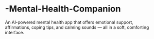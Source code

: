 # -Mental-Health-Companion
An AI-powered mental health app that offers emotional support, affirmations, coping tips, and calming sounds — all in a soft, comforting interface.
